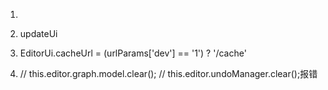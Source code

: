 1.

2. updateUi
3. EditorUi.cacheUrl = (urlParams['dev'] == '1') ? '/cache'
4. // this.editor.graph.model.clear();
   // this.editor.undoManager.clear();报错
